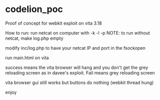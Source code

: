 codelion_poc
============

Proof of concept for webkit exploit on vita 3.18


How to run:
run netcat on computer with -k -l -p <port>
NOTE: to run without netcat, make log.php empty

modify inc/log.php to have your netcat IP and port in the fsockopen

run main.html on vita

success means the vita browser will hang and you don't get the grey reloading screen as in davee's exploit.
Fail means grey reloading screen

vita browser gui still works but buttons do nothing (webkit thread hung)

enjoy